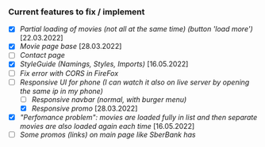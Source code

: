 ### Current features to fix / implement  

* [x] _Partial loading of movies (not all at the same time) (button 'load more')_ [22.03.2022]
* [x] _Movie page base_ [28.03.2022] 
* [ ] _Contact page_  
* [x] _StyleGuide (Namings, Styles, Imports)_ [16.05.2022]
* [ ] _Fix error with CORS in FireFox_  
* [ ] _Responsive UI for phone (I can watch it also on live server by opening the same ip in my phone)_
  * [ ] _Responsive navbar (normal, with burger menu)_
  * [x] _Responsive promo_ [28.03.2022]
* [x] _"Perfomance problem": movies are loaded fully in list and then separate movies are also loaded again each time_ [16.05.2022]
* [ ] _Some promos (links) on main page like SberBank has_